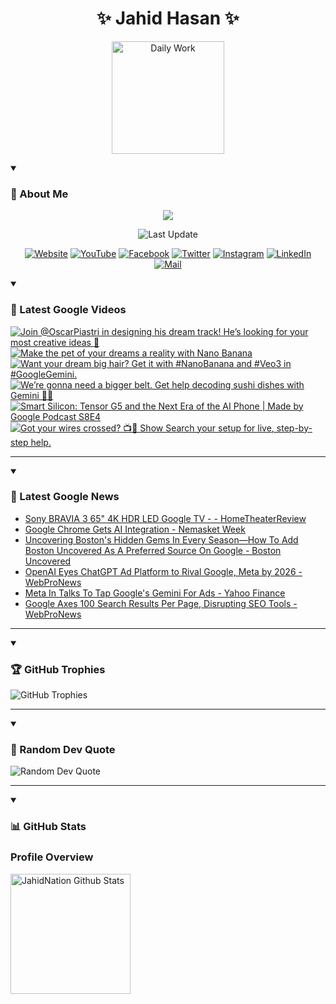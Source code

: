 <h1 align="center">✨ Jahid Hasan ✨</h1>
<p align="center">
  <img alt="Daily Work" height="180px" src="https://i.imgur.com/uhZdH9C.gif" />
</p>
<details open>
 <summary><h3>🌟 About Me</h3></summary>
<p align="center">
  <img src="https://readme-typing-svg.demolab.com/?lines=Even+if+I+fail,;I+have+to+finish,;What+I+started.;&font=Fira%20Code&center=true&width=500&height=50&color=00FF7F&vCenter=true&pause=1000&size=24" />
</p>

<p align="center">
  <img alt="Last Update" title="Last Update" src="https://img.shields.io/github/last-commit/jahidnation/jahidnation?logo=github&label=LAST+UPDATE&color=blueviolet&style=flat-square"/>
</p>

<p align="center">
  <a href="https://jahid.eu.org">
    <img alt="Website" title="Website" src="https://img.shields.io/badge/Website-000000?logo=Google-Chrome&logoColor=white&style=for-the-badge"/></a>
  <a href="https://youtube.com/@jahidnation">
    <img alt="YouTube" title="YouTube Channel" src="https://img.shields.io/badge/YouTube-FF0000?logo=YouTube&logoColor=white&style=for-the-badge"/></a>
  <a href="https://facebook.com/jahidnation">
    <img alt="Facebook" title="Facebook Page" src="https://img.shields.io/badge/Facebook-4267B2?logo=Facebook&logoColor=white&style=for-the-badge"/></a>
  <a href="https://twitter.com/jahidnation">
    <img alt="Twitter" title="Twitter Profile" src="https://img.shields.io/badge/X-000000?logo=x&logoColor=white&style=for-the-badge"/></a>
  <a href="https://instagram.com/jahidnation">
    <img alt="Instagram" title="Instagram Profile" src="https://img.shields.io/badge/Instagram-E4405F?logo=Instagram&logoColor=white&style=for-the-badge"/></a>
  <a href="https://linkedin.com/in/jahidnation">
    <img alt="LinkedIn" title="LinkedIn Profile" src="https://img.shields.io/badge/LinkedIn-0A66C2?logo=LinkedIn&logoColor=white&style=for-the-badge"/></a>
  <a href="https://mail.google.com/?hl=en&tf=cm&fs=1&to=mail@jahid.eu.org">
    <img alt="Mail" title="Mail Me" src="https://img.shields.io/badge/Email-D14836?logo=Gmail&logoColor=white&style=for-the-badge"/></a>
</p>

</details>

<details open>
 <summary><h3>🎥 Latest Google Videos</h3></summary>

<!-- BEGIN VID -->
<a href="https://www.youtube.com/shorts/KL_yUVKmjgY">
  <picture>
    <source media="(prefers-color-scheme: dark)" srcset="https://ytcards.demolab.com/?id=KL_yUVKmjgY&title=Join+%40OscarPiastri+in+designing+his+dream+track%21+He%E2%80%99s+looking+for+your+most+creative+ideas+%F0%9F%91%80&lang=en&timestamp=1758921996&background_color=%230d1117&title_color=%23ffffff&stats_color=%23dedede&max_title_lines=1&width=250&border_radius=5&duration=20">
    <img src="https://ytcards.demolab.com/?id=KL_yUVKmjgY&title=Join+%40OscarPiastri+in+designing+his+dream+track%21+He%E2%80%99s+looking+for+your+most+creative+ideas+%F0%9F%91%80&lang=en&timestamp=1758921996&background_color=%23ffffff&title_color=%2324292f&stats_color=%2357606a&max_title_lines=1&width=250&border_radius=5&duration=20" alt="Join @OscarPiastri in designing his dream track! He’s looking for your most creative ideas 👀" title="Join @OscarPiastri in designing his dream track! He’s looking for your most creative ideas 👀">
  </picture>
</a>
<a href="https://www.youtube.com/watch?v=IcICF_YF_tI">
  <picture>
    <source media="(prefers-color-scheme: dark)" srcset="https://ytcards.demolab.com/?id=IcICF_YF_tI&title=Make+the+pet+of+your+dreams+a+reality+with+Nano+Banana&lang=en&timestamp=1758916004&background_color=%230d1117&title_color=%23ffffff&stats_color=%23dedede&max_title_lines=1&width=250&border_radius=5&duration=13">
    <img src="https://ytcards.demolab.com/?id=IcICF_YF_tI&title=Make+the+pet+of+your+dreams+a+reality+with+Nano+Banana&lang=en&timestamp=1758916004&background_color=%23ffffff&title_color=%2324292f&stats_color=%2357606a&max_title_lines=1&width=250&border_radius=5&duration=13" alt="Make the pet of your dreams a reality with Nano Banana" title="Make the pet of your dreams a reality with Nano Banana">
  </picture>
</a>
<a href="https://www.youtube.com/shorts/4EXuwZFLvjo">
  <picture>
    <source media="(prefers-color-scheme: dark)" srcset="https://ytcards.demolab.com/?id=4EXuwZFLvjo&title=Want+your+dream+big+hair%3F+Get+it+with+%23NanoBanana+and+%23Veo3+in+%23GoogleGemini.&lang=en&timestamp=1758903131&background_color=%230d1117&title_color=%23ffffff&stats_color=%23dedede&max_title_lines=1&width=250&border_radius=5&duration=26">
    <img src="https://ytcards.demolab.com/?id=4EXuwZFLvjo&title=Want+your+dream+big+hair%3F+Get+it+with+%23NanoBanana+and+%23Veo3+in+%23GoogleGemini.&lang=en&timestamp=1758903131&background_color=%23ffffff&title_color=%2324292f&stats_color=%2357606a&max_title_lines=1&width=250&border_radius=5&duration=26" alt="Want your dream big hair? Get it with #NanoBanana and #Veo3 in #GoogleGemini." title="Want your dream big hair? Get it with #NanoBanana and #Veo3 in #GoogleGemini.">
  </picture>
</a>
<a href="https://www.youtube.com/shorts/3ZEPzxqH_M8">
  <picture>
    <source media="(prefers-color-scheme: dark)" srcset="https://ytcards.demolab.com/?id=3ZEPzxqH_M8&title=We%E2%80%99re+gonna+need+a+bigger+belt.+Get+help+decoding+sushi+dishes+with+Gemini+%F0%9F%8D%A3%E2%9C%A8&lang=en&timestamp=1758829682&background_color=%230d1117&title_color=%23ffffff&stats_color=%23dedede&max_title_lines=1&width=250&border_radius=5&duration=36">
    <img src="https://ytcards.demolab.com/?id=3ZEPzxqH_M8&title=We%E2%80%99re+gonna+need+a+bigger+belt.+Get+help+decoding+sushi+dishes+with+Gemini+%F0%9F%8D%A3%E2%9C%A8&lang=en&timestamp=1758829682&background_color=%23ffffff&title_color=%2324292f&stats_color=%2357606a&max_title_lines=1&width=250&border_radius=5&duration=36" alt="We’re gonna need a bigger belt. Get help decoding sushi dishes with Gemini 🍣✨" title="We’re gonna need a bigger belt. Get help decoding sushi dishes with Gemini 🍣✨">
  </picture>
</a>
<a href="https://www.youtube.com/watch?v=d89VluY2AMA">
  <picture>
    <source media="(prefers-color-scheme: dark)" srcset="https://ytcards.demolab.com/?id=d89VluY2AMA&title=Smart+Silicon%3A+Tensor+G5+and+the+Next+Era+of+the+AI+Phone+%7C+Made+by+Google+Podcast+S8E4&lang=en&timestamp=1758740926&background_color=%230d1117&title_color=%23ffffff&stats_color=%23dedede&max_title_lines=1&width=250&border_radius=5&duration=1926">
    <img src="https://ytcards.demolab.com/?id=d89VluY2AMA&title=Smart+Silicon%3A+Tensor+G5+and+the+Next+Era+of+the+AI+Phone+%7C+Made+by+Google+Podcast+S8E4&lang=en&timestamp=1758740926&background_color=%23ffffff&title_color=%2324292f&stats_color=%2357606a&max_title_lines=1&width=250&border_radius=5&duration=1926" alt="Smart Silicon: Tensor G5 and the Next Era of the AI Phone | Made by Google Podcast S8E4" title="Smart Silicon: Tensor G5 and the Next Era of the AI Phone | Made by Google Podcast S8E4">
  </picture>
</a>
<a href="https://www.youtube.com/shorts/dnlsORNx60Q">
  <picture>
    <source media="(prefers-color-scheme: dark)" srcset="https://ytcards.demolab.com/?id=dnlsORNx60Q&title=Got+your+wires+crossed%3F+%F0%9F%93%BA%F0%9F%A4%B7+Show+Search+your+setup+for+live%2C+step-by-step+help.&lang=en&timestamp=1758734140&background_color=%230d1117&title_color=%23ffffff&stats_color=%23dedede&max_title_lines=1&width=250&border_radius=5&duration=25">
    <img src="https://ytcards.demolab.com/?id=dnlsORNx60Q&title=Got+your+wires+crossed%3F+%F0%9F%93%BA%F0%9F%A4%B7+Show+Search+your+setup+for+live%2C+step-by-step+help.&lang=en&timestamp=1758734140&background_color=%23ffffff&title_color=%2324292f&stats_color=%2357606a&max_title_lines=1&width=250&border_radius=5&duration=25" alt="Got your wires crossed? 📺🤷 Show Search your setup for live, step-by-step help." title="Got your wires crossed? 📺🤷 Show Search your setup for live, step-by-step help.">
  </picture>
</a>
<!-- END VID -->

---

</details>

<details open>
 <summary><h3>📝 Latest Google News</h3></summary>

<!-- BLOG-POST-LIST:START -->
- [Sony BRAVIA 3 65&quot; 4K HDR LED Google TV - - HomeTheaterReview](https://news.google.com/rss/articles/CBMiggFBVV95cUxQaFFvMW5hOGhvMmEzSUhBNlVxLVJJaWluTUtNSUtWS0dsYW1PWmxlRnRXRmVkMGlwV2NuN1BUZktLeXd4ZlNmbnlMMExtUDhXTFRKNEpWVnMzZGgxMi0xbG81b2xSUFdJYlVnQTJ0bUJteXpQUnNvZEd5cUxiMEU0VHl3?oc=5)
- [Google Chrome Gets AI Integration - Nemasket Week](https://news.google.com/rss/articles/CBMikwFBVV95cUxNSVo4V212TkxnOTU2M1dWMVRBMFVCOVJsZzJsNGJsZXVRU3cwWmc5aDQxOEZMM09FZUJKOUJsWk95U2tFU21rdXJEeXBxUm85bDQyZktyTFVpY1BZRjRLTXVsOXVDNF9IZjhTaXR5SlZaN0V4VDU0dlk4SzZVYnp5V1RBUk1JS0pTX2toTnJFdnlnZTg?oc=5)
- [Uncovering Boston&#39;s Hidden Gems In Every Season—How To Add Boston Uncovered As A Preferred Source On Google - Boston Uncovered](https://news.google.com/rss/articles/CBMifkFVX3lxTFBrb2xXaTdJS21NS3gyaDJ3dXg4Q2lWRFhmUy1pSGt6OFVwMDFQWmFiMjU3bEZUWmFHeXpuQ0d0d1VIMTZrYzJSeEFoMVlRWDM0T0NsLVJOT1VodnhaZk5qOTJ1Tnl6YXc4Sm9IcnVIVjczQmhTbnI5QXBVX0lldw?oc=5)
- [OpenAI Eyes ChatGPT Ad Platform to Rival Google, Meta by 2026 - WebProNews](https://news.google.com/rss/articles/CBMikgFBVV95cUxPRlVMZDJ0SVkyMlZvaW1lR3Z0V2NnejNKTTBvbHNwaTYxUmxNUXJRYVFFYVF6Qml4Z2pWbWJMbUdUVlFJbnVoWDdjdlRjbVhRWFh5cERzR1NRZV9MX3lackZ6d0J3d0E5UlJzUVRkemh5OElxYmZHM2xRZ3B4MVFFU2ZKUDlTdVJzTDNfVFYtR2NVdw?oc=5)
- [Meta In Talks To Tap Google&#39;s Gemini For Ads - Yahoo Finance](https://news.google.com/rss/articles/CBMigAFBVV95cUxQR09VaUljWFVtUWN6SWtxWW12dWJmMy1ma1BxRVBMQVRBa3p2RmptYlVMSFpYLWZ6bUZCS09vLUpocnN3Z0J6aW1ud1dXLUthRDFTalo1cmZrODFqQzBmS1ZvVS14UXRVM2JjaGo0UHRVU2FEQXBjWDJyeEQ0Nk91aA?oc=5)
- [Google Axes 100 Search Results Per Page, Disrupting SEO Tools - WebProNews](https://news.google.com/rss/articles/CBMikgFBVV95cUxQOENzUHdSMkJicXNaU3duSzk1bW1scWp6UFVOb2x6MWZwUkY2VS1USGRiNEplcVlNOXo1R0lsM3IzeWRBWXFoOUdXdFd1dC1MdjNtanJFVTctNWJFdnRzS1ZZSGlyTk1oTzNGd0t0MmRObFBYYS1RcFFHZUNrM3lmS1N2ZHNpcTMzQ0s4Nm1NcDlLdw?oc=5)
<!-- BLOG-POST-LIST:END -->

---

</details>

<details open>
 <summary><h3>🏆 GitHub Trophies</h3></summary>

<img alt="GitHub Trophies" title="GitHub Trophies" src="https://github-profile-trophy.vercel.app/?username=jahidnation&column=8&theme=gruvbox&no-frame=true"/>

---

</details>

<details open>
 <summary><h3>💬 Random Dev Quote</h3></summary>

<img alt="Random Dev Quote" title="Random Dev Quote" src="https://quotes-github-readme.vercel.app/api?type=horizontal&theme=radical"/>

---

</details>

<details open> 
  <summary><h3>📊 GitHub Stats</h3></summary>

  <h3>Profile Overview</h3>
  <p>
  <img alt="JahidNation Github Stats" src="https://denvercoder1-github-readme-stats.vercel.app/api/?username=jahidnation&show_icons=true&include_all_commits=true&count_private=true&theme=react&hide_border=true&bg_color=1F222E&title_color=F85D7F&icon_color=F8D866" height="192px"/>
  </p>


